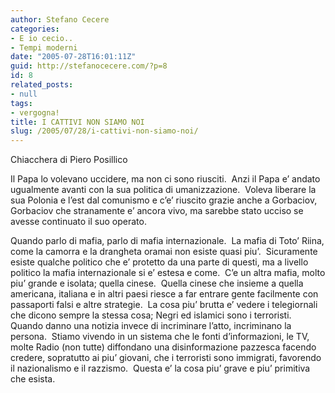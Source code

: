 ```yaml
---
author: Stefano Cecere
categories:
- E io cecio..
- Tempi moderni
date: "2005-07-28T16:01:11Z"
guid: http://stefanocecere.com/?p=8
id: 8
related_posts:
- null
tags:
- vergogna!
title: I CATTIVI NON SIAMO NOI
slug: /2005/07/28/i-cattivi-non-siamo-noi/
---
```


Chiacchera di Piero Posillico

Il Papa lo volevano uccidere, ma non ci sono riusciti.&#xa0; Anzi il Papa e&#8217; andato ugualmente avanti con la sua politica di umanizzazione.&#xa0; Voleva liberare la sua Polonia e l&#8217;est dal comunismo e c&#8217;e&#8217; riuscito grazie anche a Gorbaciov, Gorbaciov che stranamente e&#8217; ancora vivo, ma sarebbe&#xa0;stato ucciso&#xa0;se avesse continuato il suo operato.
  
Quando parlo di mafia, parlo di mafia internazionale.&#xa0; La mafia di Toto&#8217; Riina, come la camorra e la drangheta oramai non esiste quasi piu&#8217;.&#xa0; Sicuramente esiste qualche politico che e&#8217; protetto da una parte di questi, ma a livello politico la mafia internazionale si e&#8217; estesa e come.&#xa0; C&#8217;e un altra mafia, molto piu&#8217; grande e isolata; quella cinese.&#xa0; Quella cinese che insieme a quella americana, italiana e in altri paesi riesce a far entrare&#xa0;gente&#xa0;facilmente&#xa0;con passaporti falsi e altre strategie.&#xa0; La cosa piu&#8217; brutta e&#8217; vedere i telegiornali che dicono sempre la stessa cosa; Negri ed islamici sono i terroristi.&#xa0; Quando danno una notizia invece di incriminare l&#8217;atto, incriminano la persona.&#xa0; Stiamo vivendo in un sistema che le fonti d&#8217;informazioni, le TV, molte Radio (non tutte) diffondano una disinformazione pazzesca facendo credere, sopratutto ai piu&#8217; giovani, che i terroristi sono immigrati, favorendo il nazionalismo e il razzismo.&#xa0; Questa e&#8217; la cosa piu&#8217; grave e piu&#8217; primitiva che esista.